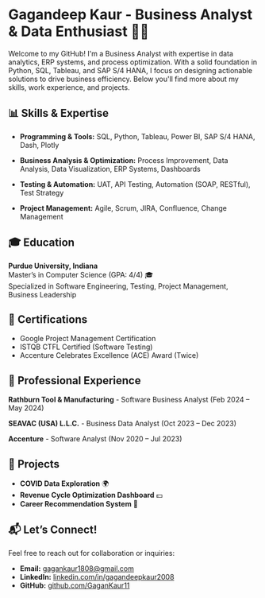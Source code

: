 # **Gagandeep Kaur - Business Analyst & Data Enthusiast 👩‍💻**

Welcome to my GitHub! I'm a Business Analyst with expertise in data analytics, ERP systems, and process optimization. With a solid foundation in Python, SQL, Tableau, and SAP S/4 HANA, I focus on designing actionable solutions to drive business efficiency. Below you'll find more about my skills, work experience, and projects.

## **📊 Skills & Expertise**

- **Programming & Tools:**  SQL, Python, Tableau, Power BI, SAP S/4 HANA, Dash, Plotly

- **Business Analysis & Optimization:**  Process Improvement, Data Analysis, Data Visualization, ERP Systems, Dashboards

- **Testing & Automation:**  UAT, API Testing, Automation (SOAP, RESTful), Test Strategy

- **Project Management:**  Agile, Scrum, JIRA, Confluence, Change Management

## **🎓 Education**

**Purdue University, Indiana**  
Master’s in Computer Science (GPA: 4/4) 🎓  
Specialized in Software Engineering, Testing, Project Management, Business Leadership

## **🏅 Certifications**

- Google Project Management Certification  
- ISTQB CTFL Certified (Software Testing)  
- Accenture Celebrates Excellence (ACE) Award (Twice)

## **💼 Professional Experience**

**Rathburn Tool & Manufacturing** - Software Business Analyst (Feb 2024 – May 2024)

**SEAVAC (USA) L.L.C.** - Business Data Analyst (Oct 2023 – Dec 2023)

**Accenture** - Software Analyst (Nov 2020 – Jul 2023)

## **🚀 Projects**

- **COVID Data Exploration** 🌍  
- **Revenue Cycle Optimization Dashboard** 💵  
- **Career Recommendation System** 💼

## **📬 Let’s Connect!**

Feel free to reach out for collaboration or inquiries:

- **Email:** [gagankaur1808@gmail.com](mailto:gagankaur1808@gmail.com)  
- **LinkedIn:** [linkedin.com/in/gagandeepkaur2008](https://linkedin.com/in/gagandeepkaur2008)  
- **GitHub:** [github.com/GaganKaur11](https://github.com/GaganKaur11)
